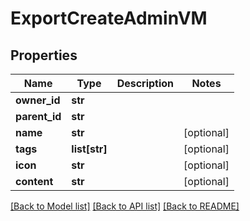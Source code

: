 # ExportCreateAdminVM


## Properties
Name | Type | Description | Notes
------------ | ------------- | ------------- | -------------
**owner_id** | **str** |  | 
**parent_id** | **str** |  | 
**name** | **str** |  | [optional] 
**tags** | **list[str]** |  | [optional] 
**icon** | **str** |  | [optional] 
**content** | **str** |  | [optional] 

[[Back to Model list]](../README.md#documentation-for-models) [[Back to API list]](../README.md#documentation-for-api-endpoints) [[Back to README]](../README.md)


